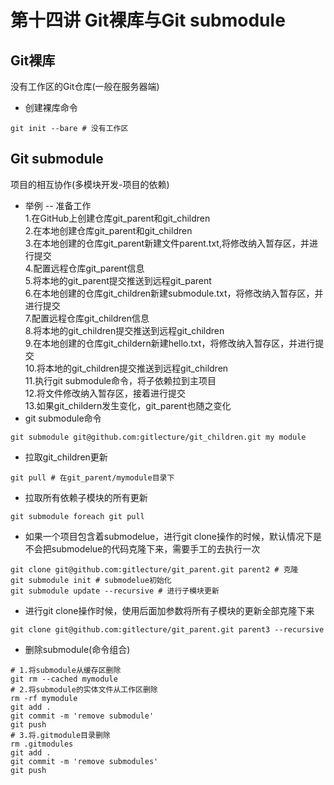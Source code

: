 # 第十四讲 Git裸库与Git submodule
## Git裸库
没有工作区的Git仓库(一般在服务器端)
- 创建裸库命令
```
git init --bare # 没有工作区
```
## Git submodule
项目的相互协作(多模块开发-项目的依赖)
- 举例
-- 准备工作  
1.在GitHub上创建仓库git_parent和git_children  
2.在本地创建仓库git_parent和git_children  
3.在本地创建的仓库git_parent新建文件parent.txt,将修改纳入暂存区，并进行提交  
4.配置远程仓库git_parent信息  
5.将本地的git_parent提交推送到远程git_parent  
6.在本地创建的仓库git_children新建submodule.txt，将修改纳入暂存区，并进行提交  
7.配置远程仓库git_children信息  
8.将本地的git_children提交推送到远程git_children  
9.在本地创建的仓库git_childern新建hello.txt，将修改纳入暂存区，并进行提交  
10.将本地的git_children提交推送到远程git_children  
11.执行git submodule命令，将子依赖拉到主项目  
12.将文件修改纳入暂存区，接着进行提交    
13.如果git_childern发生变化，git_parent也随之变化 
- git submodule命令
```
git submodule git@github.com:gitlecture/git_children.git my module
```
- 拉取git_children更新
```
git pull # 在git_parent/mymodule目录下
```
- 拉取所有依赖子模块的所有更新
```
git submodule foreach git pull 
```
- 如果一个项目包含着submodelue，进行git clone操作的时候，默认情况下是不会把submodelue的代码克隆下来，需要手工的去执行一次
```
git clone git@github.com:gitlecture/git_parent.git parent2 # 克隆
git submodule init # submodelue初始化
git submodule update --recursive # 进行子模块更新
```
- 进行git clone操作时候，使用后面加参数将所有子模块的更新全部克隆下来
```
git clone git@github.com:gitlecture/git_parent.git parent3 --recursive
```
- 删除submodule(命令组合)
```
# 1.将submodule从缓存区删除
git rm --cached mymodule
# 2.将submodule的实体文件从工作区删除
rm -rf mymodule
git add .
git commit -m 'remove submodule'
git push
# 3.将.gitmodule目录删除
rm .gitmodules
git add .
git commit -m 'remove submodules'
git push
```

